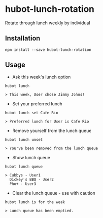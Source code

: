 # hubot-lunch-rotation

Rotate through lunch weekly by individual

## Installation

```
npm install --save hubot-lunch-rotation
```

## Usage

* Ask this week's lunch option
```
hubot lunch

> This week, User chose Jimmy Johns!
```

* Set your preferred lunch
```
hubot lunch set Cafe Rio

> Preferred lunch for User is Cafe Rio
```

* Remove yourself from the lunch queue
```
hubot lunch unset

> You've been removed from the lunch queue
```

* Show lunch queue
```
hubot lunch queue

> Cubbys - User1
  Dickey's BBQ - User2
  Pho+ - User3
```

* Clear the lunch queue - use with caution
```
hubot lunch is for the weak

> Lunch queue has been emptied.
```
